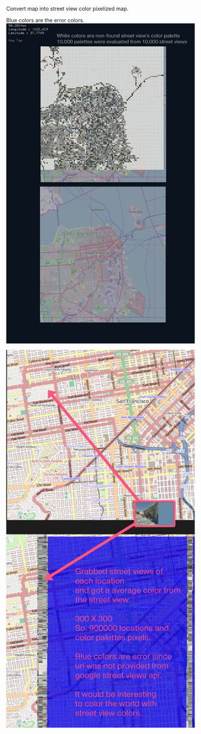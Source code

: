 Convert map into street view color pixelized map.

Blue colors are the error colors.
![Example Image1](../project_images/demoscreenshot03.jpg?raw=true "Example Image1")

![Example Image1](../project_images/colorGrrabed.jpg?raw=true "Example Image1")

